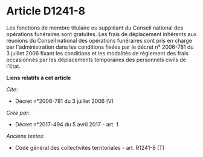 # Article D1241-8

Les fonctions de membre titulaire ou suppléant du Conseil national des opérations funéraires sont gratuites. Les frais de
déplacement inhérents aux réunions du Conseil national des opérations funéraires sont pris en charge par l'administration
dans les conditions fixées par le décret n° 2006-781 du 3 juillet 2006 fixant les conditions et les modalités de règlement
des frais occasionnés par les déplacements temporaires des personnels civils de l'Etat.

**Liens relatifs à cet article**

_Cite_:

  - Décret n°2006-781 du 3 juillet 2006 (V)

_Créé par_:

  - Décret n°2017-494 du 5 avril 2017 - art. 1

_Anciens textes_:

  - Code général des collectivités territoriales - art. R1241-8 (T)
